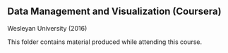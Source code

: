 ## Data Management and Visualization (Coursera)


Wesleyan University (2016)


This folder contains material produced while attending this course.



